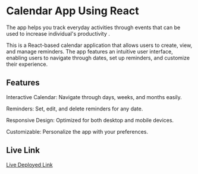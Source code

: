 # Calendar App Using React

The app helps you track everyday activities through events that can be used to increase individual's productivity .

This is a React-based calendar application that allows users to create, view, and manage reminders. The app features an intuitive user interface, enabling users to navigate through dates, set up reminders, and customize their experience.

## Features
Interactive Calendar: Navigate through days, weeks, and months easily.

Reminders: Set, edit, and delete reminders for any date.

Responsive Design: Optimized for both desktop and mobile devices.

Customizable: Personalize the app with your preferences.

## Live Link
[Live Deployed Link](https://caltodo.netlify.app/)
